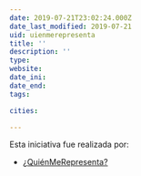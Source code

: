 ```yaml
---
date: 2019-07-21T23:02:24.000Z
date_last_modified: 2019-07-21
uid: uienmerepresenta
title: ''
description: ''
type: 
website: 
date_ini: 
date_end: 
tags:

cities: 

---
```


Esta iniciativa fue realizada por:

- [¿QuiénMeRepresenta?](/organizaciones/uienmerepresenta)
